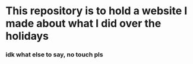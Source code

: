 # This repository is to hold a website I made about what I did over the holidays
### idk what else to say, no touch pls
